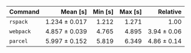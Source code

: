 | Command | Mean [s] | Min [s] | Max [s] | Relative |
|:---|---:|---:|---:|---:|
| `rspack` | 1.234 ± 0.017 | 1.212 | 1.271 | 1.00 |
| `webpack` | 4.857 ± 0.039 | 4.765 | 4.895 | 3.94 ± 0.06 |
| `parcel` | 5.997 ± 0.152 | 5.819 | 6.349 | 4.86 ± 0.14 |
